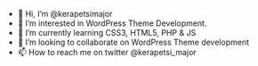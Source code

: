 - 👋 Hi, I’m @kerapetsimajor
- 👀 I’m interested in WordPress Theme Development.
- 🌱 I’m currently learning CSS3, HTML5, PHP & JS
- 💞️ I’m looking to collaborate on WordPress Theme development
- 📫 How to reach me on twitter @kerapetsi_major

<!---
kerapetsimajor/kerapetsimajor is a ✨ special ✨ repository because its `README.md` (this file) appears on your GitHub profile.
You can click the Preview link to take a look at your changes.
--->
